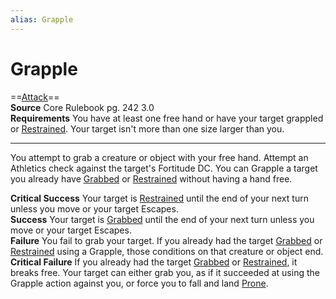 ```yaml
---
alias: Grapple
---
```


# Grapple

==[Attack](../../Traits/Attack.md)==  
__Source__ Core Rulebook pg. 242 3.0  
**Requirements** You have at least one free hand or have your target grappled or [Restrained](../../Conditions/Restrained.md). Your target isn't more than one size larger than you.

---

You attempt to grab a creature or object with your free hand. Attempt an Athletics check against the target's Fortitude DC. You can Grapple a target you already have [Grabbed](../../Conditions/Grabbed.md) or [Restrained](../../Conditions/Restrained.md) without having a hand free.

**Critical Success** Your target is [Restrained](../../Conditions/Restrained.md) until the end of your next turn unless you move or your target Escapes.  
**Success** Your target is [Grabbed](../../Conditions/Grabbed.md) until the end of your next turn unless you move or your target Escapes.  
**Failure** You fail to grab your target. If you already had the target [Grabbed](../../Conditions/Grabbed.md) or [Restrained](../../Conditions/Restrained.md) using a Grapple, those conditions on that creature or object end.  
**Critical Failure** If you already had the target [Grabbed](../../Conditions/Grabbed.md) or [Restrained](../../Conditions/Restrained.md), it breaks free. Your target can either grab you, as if it succeeded at using the Grapple action against you, or force you to fall and land [Prone](../../Conditions/Prone.md).
